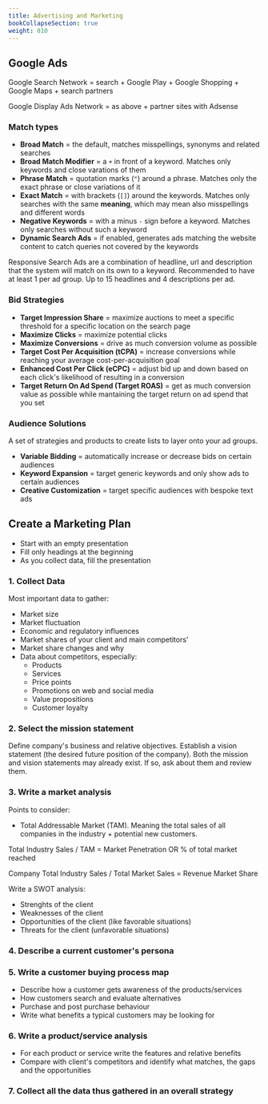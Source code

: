 ```yaml
---
title: Advertising and Marketing
bookCollapseSection: true
weight: 810
---
```


## Google Ads

Google Search Network = search + Google Play + Google Shopping + Google Maps + search partners

Google Display Ads Network = as above + partner sites with Adsense

### Match types

* **Broad Match** = the default, matches misspellings, synonyms and related searches
* **Broad Match Modifier** = a `+` in front of a keyword. Matches only keywords and close varations of them
* **Phrase Match** = quotation marks (`"`) around a phrase. Matches only the exact phrase or close variations of it
* **Exact Match** = with brackets (`[]`) around the keywords. Matches only searches with the same __meaning__, which may mean also misspellings and different words
* **Negative Keywords** = with a minus `-` sign before a keyword. Matches only searches without such a keyword
* **Dynamic Search Ads** = if enabled, generates ads matching the website content to catch queries not covered by the keywords

Responsive Search Ads are a combination of headline, url and description that the system will match on its own to a keyword. Recommended to have at least 1 per ad group. Up to 15 headlines and 4 descriptions per ad.

### Bid Strategies

* **Target Impression Share** = maximize auctions to meet a specific threshold for a specific location on the search page
* **Maximize Clicks** = maximize potential clicks
* **Maximize Conversions** = drive as much conversion volume as possible
* **Target Cost Per Acquisition (tCPA)** = increase conversions while reaching your average cost-per-acquisition goal
* **Enhanced Cost Per Click (eCPC)** = adjust bid up and down based on each click's likelihood of resulting in a conversion
* **Target Return On Ad Spend (Target ROAS)** = get as much conversion value as possible while mantaining the target return on ad spend that you set

### Audience Solutions

A set of strategies and products to create lists to layer onto your ad groups.

* **Variable Bidding** = automatically increase or decrease bids on certain audiences
* **Keyword Expansion** = target generic keywords and only show ads to certain audiences
* **Creative Customization** = target specific audiences with bespoke text ads

## Create a Marketing Plan

* Start with an empty presentation
* Fill only headings at the beginning
* As you collect data, fill the presentation

### 1. Collect Data

Most important data to gather:

* Market size
* Market fluctuation
* Economic and regulatory influences
* Market shares of your client and main competitors'
* Market share changes and why
* Data about competitors, especially:
	* Products
	* Services
	* Price points
	* Promotions on web and social media
	* Value propositions
	* Customer loyalty

### 2. Select the mission statement

Define company's business and relative objectives. Establish a vision statement (the desired future position of the company). Both the mission and vision statements may already exist. If so, ask about them and review them.

### 3. Write a market analysis

Points to consider:

* Total Addressable Market (TAM). Meaning the total sales of all companies in the industry + potential new customers.

Total Industry Sales / TAM = Market Penetration OR % of total market reached

Company Total Industry Sales / Total Market Sales = Revenue Market Share

Write a SWOT analysis:

* Strenghts of the client
* Weaknesses of the client
* Opportunities of the client (like favorable situations)
* Threats for the client (unfavorable situations)

### 4. Describe a current customer's persona

### 5. Write a customer buying process map

* Describe how a customer gets awareness of the products/services
* How customers search and evaluate alternatives
* Purchase and post purchase behaviour
* Write what benefits a typical customers may be looking for

### 6. Write a product/service analysis

* For each product or service write the features and relative benefits
* Compare with client's competitors and identify what matches, the gaps and the opportunities

### 7. Collect all the data thus gathered in an overall strategy
